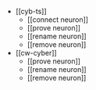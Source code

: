 - [[cyb-ts]]
	- [[connect neuron]]
	- [[prove neuron]]
	- [[rename neuron]]
	- [[remove neuron]]
- [[cw-cyber]]
	- [[prove neuron]]
	- [[rename neuron]]
	- [[remove neuron]]